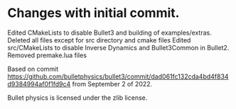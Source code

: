 # Changes with initial commit.

Edited CMakeLists to disable Bullet3 and building of examples/extras.
Deleted all files except for src directory and cmake files
Edited src/CMakeLists to disable Inverse Dynamics and Bullet3Common in Bullet2.
Removed premake.lua files

Based on commit https://github.com/bulletphysics/bullet3/commit/dad061fc132cda4bd4f834d9384994af0f1fd9c4 from September 2 of 2022.

Bullet physics is licensed under the zlib license.

